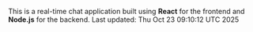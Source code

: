 This is a real-time chat application built using **React** for the frontend and **Node.js** for the backend.
Last updated: Thu Oct 23 09:10:12 UTC 2025
